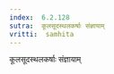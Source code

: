 ```yaml
---
index:  6.2.128
sutra:  कूलसूदस्थलकर्षाः संज्ञायाम्
vritti:  samhita 
---
```


कूलसूदस्थलकर्षाः संज्ञायाम्

